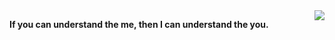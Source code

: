 <img align="right" src="https://github-readme-stats.vercel.app/api?username=DarthPestilane&show_icons=true&icon_color=805AD5&text_color=718096&bg_color=ffffff&hide_title=true" />

**If you can understand the me, then I can understand the you.**
